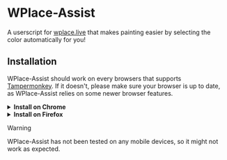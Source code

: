 # WPlace-Assist

A userscript for [wplace.live](https://wplace.live/) that makes painting easier by selecting the color automatically for you!

## Installation

WPlace-Assist should work on every browsers that supports [Tampermonkey](https://www.tampermonkey.net/). If it doesn't, please make sure your browser is up to date, as WPlace-Assist relies on some newer browser features.

<details>
  <summary><strong>Install on Chrome</strong></summary>
  
  1. Install the [Tampermonkey](https://chromewebstore.google.com/detail/dhdgffkkebhmkfjojejmpbldmpobfkfo?utm_source=item-share-cb) extension (Tampermonkey is a userscript manager).
  2. Click on the extension and then open the "Manage Extension" page.

  ![An image of opening the "Manage Extension" page](./assets/chrome-install-1.png)

  3. Enable "Developer Mode" and "Allow User Scripts".

  ![An image of the "Manage Extension" page](./assets/chrome-install-2.png)

  4. Click [this link](https://github.com/LmanTW/WPlace-Assist/releases/latest/download/WPlace-Assist-Tampermonkey.user.js) to install WPlace-Assist directly.
  5. Open or refresh [wplace.live](https://wplace.live).
</details>

<details>
  <summary><strong>Install on Firefox</strong></summary>

  1. Install the [Tampermonkey](https://addons.mozilla.org/firefox/addon/tampermonkey) add-on (Tampermonkey is a userscript manager).
  2. Click [this link](https://github.com/LmanTW/WPlace-Assist/releases/latest/download/WPlace-Assist-Tampermonkey.user.js) to install WPlace-Assist directly.
  3. Open or refresh [wplace.live](https://wplace.live).
</details>

> [!WARNING]
> WPlace-Assist has not been tested on any mobile devices, so it might not work as expected.
